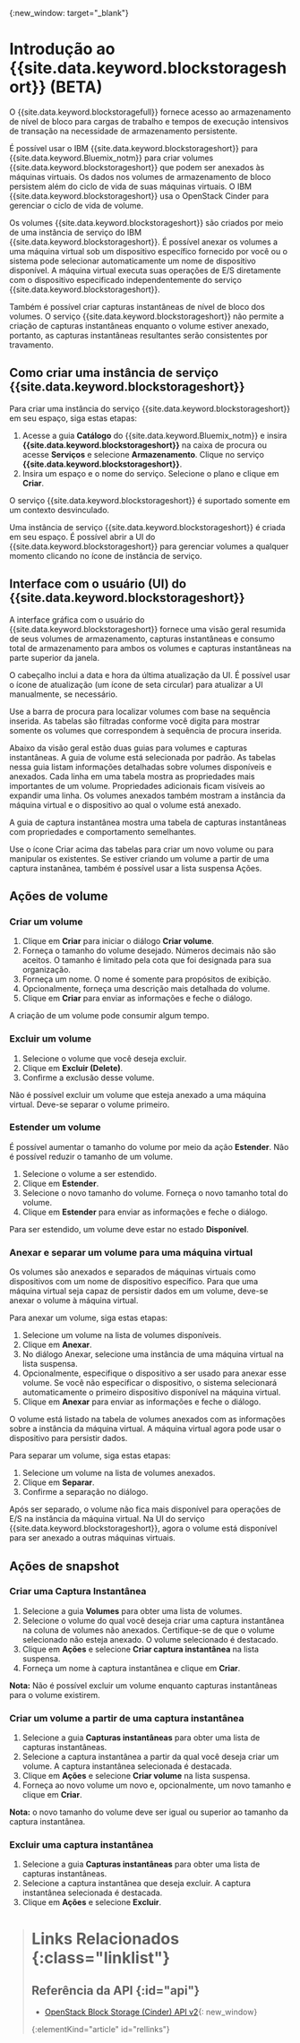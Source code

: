 {:new_window: target="_blank"} 

# Introdução ao {{site.data.keyword.blockstorageshort}} (BETA)

O {{site.data.keyword.blockstoragefull}} fornece acesso ao armazenamento de nível de bloco para cargas de trabalho e tempos de execução intensivos de transação na necessidade de armazenamento persistente.

É possível usar o IBM {{site.data.keyword.blockstorageshort}} para {{site.data.keyword.Bluemix_notm}} para criar volumes {{site.data.keyword.blockstorageshort}} que podem ser anexados às máquinas virtuais. Os dados nos volumes de armazenamento de bloco persistem além do ciclo de vida de suas máquinas virtuais. O IBM {{site.data.keyword.blockstorageshort}} usa o OpenStack Cinder para gerenciar o ciclo de vida de volume.

Os volumes {{site.data.keyword.blockstorageshort}} são criados por meio de uma instância de serviço do IBM {{site.data.keyword.blockstorageshort}}. É possível anexar os volumes a uma máquina virtual sob um dispositivo específico fornecido por você ou o sistema pode selecionar automaticamente um nome de dispositivo disponível. A máquina virtual executa suas operações de E/S diretamente com o dispositivo especificado independentemente do serviço {{site.data.keyword.blockstorageshort}}.

Também é possível criar capturas instantâneas de nível de bloco dos volumes. O serviço {{site.data.keyword.blockstorageshort}} não permite a criação de capturas instantâneas enquanto o volume estiver anexado, portanto, as capturas instantâneas resultantes serão consistentes por travamento. 

## Como criar uma instância de serviço {{site.data.keyword.blockstorageshort}}
Para criar uma instância do serviço {{site.data.keyword.blockstorageshort}} em seu espaço, siga estas etapas:
 
1.	Acesse a guia **Catálogo** do {{site.data.keyword.Bluemix_notm}} e insira **{{site.data.keyword.blockstorageshort}}** na caixa de procura ou acesse **Serviços** e selecione **Armazenamento**. Clique no serviço **{{site.data.keyword.blockstorageshort}}**. 
2.	Insira um espaço e o nome do serviço. Selecione o plano e clique em **Criar**.
 	
O serviço {{site.data.keyword.blockstorageshort}} é suportado somente em um contexto desvinculado. 

Uma instância de serviço {{site.data.keyword.blockstorageshort}} é criada em seu espaço. É possível abrir a UI do {{site.data.keyword.blockstorageshort}} para gerenciar volumes a qualquer momento clicando no ícone de instância de serviço.

## Interface com o usuário (UI) do {{site.data.keyword.blockstorageshort}}
A interface gráfica com o usuário do {{site.data.keyword.blockstorageshort}} fornece uma visão geral resumida de seus volumes de armazenamento, capturas instantâneas e consumo total de armazenamento para ambos os volumes e capturas instantâneas na parte superior da janela. 

O cabeçalho inclui a data e hora da última atualização da UI. É possível usar o ícone de atualização (um ícone de seta circular) para atualizar a UI manualmente, se necessário. 

Use a barra de procura para localizar volumes com base na sequência inserida. As tabelas são filtradas conforme você digita para mostrar somente os volumes que correspondem à sequência de procura inserida.

Abaixo da visão geral estão duas guias para volumes e capturas instantâneas. A guia de volume está selecionada por padrão. As tabelas nessa guia listam informações detalhadas sobre volumes disponíveis e anexados. Cada linha em uma tabela mostra as propriedades mais importantes de um volume. Propriedades adicionais ficam visíveis ao expandir uma linha. Os volumes anexados também mostram a instância da máquina virtual e o dispositivo ao qual o volume está anexado. 

A guia de captura instantânea mostra uma tabela de capturas instantâneas com propriedades e comportamento semelhantes. 

Use o ícone Criar acima das tabelas para criar um novo volume ou para manipular os existentes. Se estiver criando um volume a partir de uma captura instanânea, também é possível usar a lista suspensa Ações.


## Ações de volume

### Criar um volume

1.	Clique em **Criar** para iniciar o diálogo **Criar volume**.
2.	Forneça o tamanho do volume desejado. Números decimais não são aceitos. O tamanho é limitado pela cota que foi designada para sua organização.
3.	Forneça um nome. O nome é somente para propósitos de exibição.
4.	Opcionalmente, forneça uma descrição mais detalhada do volume. 
5.	Clique em **Criar** para enviar as informações e feche o diálogo. 

A criação de um volume pode consumir algum tempo. 

### Excluir um volume

1.	Selecione o volume que você deseja excluir.
2.	Clique em **Excluir (Delete)**.
3.	Confirme a exclusão desse volume.

Não é possível excluir um volume que esteja anexado a uma máquina virtual. Deve-se separar o volume primeiro.

### Estender um volume
É possível aumentar o tamanho do volume por meio da ação **Estender**. Não é possível reduzir o tamanho de um volume.

1.	Selecione o volume a ser estendido.
2.	Clique em **Estender**.
3.	Selecione o novo tamanho do volume. Forneça o novo tamanho total do volume.
4.	Clique em **Estender** para enviar as informações e feche o diálogo. 

Para ser estendido, um volume deve estar no estado **Disponível**. 

### Anexar e separar um volume para uma máquina virtual
Os volumes são anexados e separados de máquinas virtuais como dispositivos com um nome de dispositivo específico. Para que uma máquina virtual seja capaz de persistir dados em um volume, deve-se anexar o volume à máquina virtual.

Para anexar um volume, siga estas etapas: 

1.	Selecione um volume na lista de volumes disponíveis.
2.	Clique em **Anexar**.
3.	No diálogo Anexar, selecione uma instância de uma máquina virtual na lista suspensa. 
4.	Opcionalmente, especifique o dispositivo a ser usado para anexar esse volume. Se você não especificar o dispositivo, o sistema selecionará automaticamente o primeiro dispositivo disponível na máquina virtual.
5.	Clique em **Anexar** para enviar as informações e feche o diálogo.

O volume está listado na tabela de volumes anexados com as informações sobre a instância da máquina virtual. 
A máquina virtual agora pode usar o dispositivo para persistir dados. 

Para separar um volume, siga estas etapas: 

1.	Selecione um volume na lista de volumes anexados. 
2.	Clique em **Separar**.
3.	Confirme a separação no diálogo. 

Após ser separado, o volume não fica mais disponível para operações de E/S na instância da máquina virtual. Na UI do serviço {{site.data.keyword.blockstorageshort}}, agora o volume está disponível para ser anexado a outras máquinas virtuais.

## Ações de snapshot

### Criar uma Captura Instantânea

1.	Selecione a guia **Volumes** para obter uma lista de volumes.
2.	Selecione o volume do qual você deseja criar uma captura instantânea na coluna de volumes não anexados. Certifique-se de que o volume selecionado não esteja anexado. O volume selecionado é destacado. 
3.	Clique em **Ações** e selecione **Criar captura instantânea** na lista suspensa.
4.	Forneça um nome à captura instantânea e clique em **Criar**.

**Nota:** Não é possível excluir um volume enquanto capturas instantâneas para o volume existirem. 

### Criar um volume a partir de uma captura instantânea

1.	Selecione a guia **Capturas instantâneas** para obter uma lista de capturas instantâneas.
2.	Selecione a captura instantânea a partir da qual você deseja criar um volume. A captura instantânea selecionada é destacada.
3.	Clique em **Ações** e selecione **Criar volume** na lista suspensa.
4.	Forneça ao novo volume um novo e, opcionalmente, um novo tamanho e clique em **Criar**. 

**Nota:** o novo tamanho do volume deve ser igual ou superior ao tamanho da captura instantânea. 

### Excluir uma captura instantânea

1.	Selecione a guia **Capturas instantâneas** para obter uma lista de capturas instantâneas.
2.	Selecione a captura instantânea que deseja excluir. A captura instantânea selecionada é destacada.
3.	Clique em **Ações** e selecione **Excluir**. 



># Links Relacionados {:class="linklist"}
>## Referência da API {:id="api"}
>* [OpenStack Block Storage (Cinder) API v2](http://developer.openstack.org/api-ref-blockstorage-v2.html){: new_window}
>
>{:elementKind="article" id="rellinks"}
